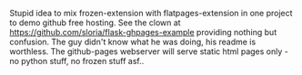 Stupid idea to mix frozen-extension with flatpages-extension in one project to demo github free hosting.
See the clown at https://github.com/sloria/flask-ghpages-example providing nothing but confusion. The guy didn't know what he was doing, his readme is worthless. The github-pages webserver will serve static html pages only - no python stuff, no frozen stuff asf..
